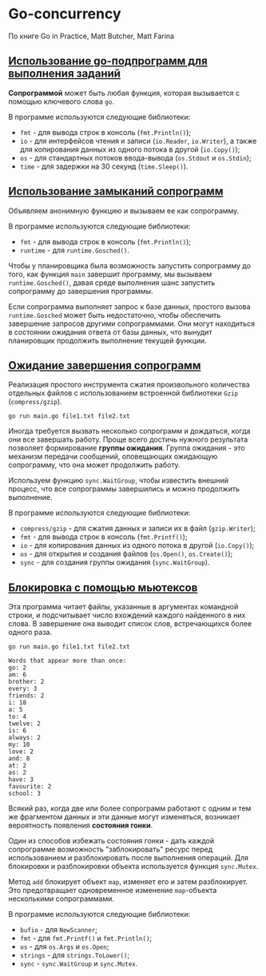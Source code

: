 # Go-concurrency

По книге Go in Practice, Matt Butcher, Matt Farina

## [Использование go-подпрограмм для выполнения заданий](https://github.com/MukhinIvan/go-concurrency/tree/main/01_using_a_goroutine/main.go)

**Сопрограммой** может быть любая функция, которая вызывается с помощью ключевого слова `go`.

В программе используются следующие библиотеки:

* `fmt` - для вывода строк в консоль (`fmt.Println()`);
* `io` - для интерфейсов чтения и записи (`io.Reader`, `io.Writer`), а также для копирования данных из одного потока в другой (`io.Copy()`);
* `os` - для стандартных потоков ввода-вывода (`os.Stdout` и `os.Stdin`);
* `time` - для задержки на 30 секунд (`time.Sleep()`).

## [Использование замыканий сопрограмм](https://github.com/MukhinIvan/go-concurrency/tree/main/02_an_anonymous_goroutine/main.go)

Объявляем анонимную функцию и вызываем ее как сопрограмму.

В программе используются следующие библиотеки:

* `fmt` - для вывода строк в консоль (`fmt.Println()`);
* `runtime` - для `runtime.Gosched()`.

Чтобы у планировщика была возможность запустить сопрограмму до того, как функция `main` завершит программу, мы вызываем `runtime.Gosched()`, давая среде выполнения шанс запустить сопрограмму до завершения программы.

Если сопрограмма выполняет запрос к базе данных, простого вызова `runtime.Gosched` может быть недостаточно, чтобы обеспечить завершение запросов другими сопрограммами. Они могут находиться в состоянии ожидания ответа от базы данных, что вынудит планировщик продолжить выполнение текущей функции.

## [Ожидание завершения сопрограмм](https://github.com/MukhinIvan/go-different-programs/tree/main/03_simple_gzip_compression_tool/main.go)

Реализация простого инструмента сжатия произвольного количества отдельных файлов с использованием встроенной библиотеки `Gzip` (`compress/gzip`).

```
go run main.go file1.txt file2.txt
```

Иногда требуется вызвать несколько сопрограмм и дождаться, когда они все завершать работу. Проще всего достичь нужного результата позволяет формирование **группы ожидания**. Группа ожидания - это механизм передачи сообщений, оповещающих ожидающую сопрограмму, что она может продолжить работу.

Используем функцию `sync.WaitGroup`, чтобы известить внешний процесс, что все сопрограммы завершились и можно продолжить выполнение.

В программе используются следующие библиотеки:

* `compress/gzip` - для сжатия данных и записи их в файл (`gzip.Writer`);
* `fmt` - для вывода строк в консоль (`fmt.Printf()`);
* `io` - для копирования данных из одного потока в другой (`io.Copy()`);
* `os` - для открытия и создания файлов (`os.Open()`, `os.Create()`);
* `sync` - для создания группы ожидания (`sync.WaitGroup`).

## [Блокировка с помощью мьютексов](https://github.com/MukhinIvan/go-different-programs/tree/main/04_locking_with_a_mutex/main.go)

Эта программа читает файлы, указанные в аргументах командной строки, и подсчитывает число вхождений каждого найденного в них слова. В завершение она выводит список слов, встречающихся более одного раза.

```
go run main.go file1.txt file2.txt
```

```
Words that appear more than once:
go: 2
am: 6
brother: 2
every: 3
friends: 2
i: 18
a: 5
to: 4
twelve: 2
is: 6
always: 2
my: 10
love: 2
and: 8
at: 2
as: 2
have: 3
favourite: 2
school: 3
```

Всякий раз, когда две или более сопрограмм работают с одним и тем же фрагментом данных и эти данные могут изменяться, возникает вероятность появления **состояния гонки**.

Один из способов избежать состояния гонки - дать каждой сопрограмме возможность "заблокировать" ресурс перед использованием и разблокировать после выполнения операций. Для блокировки и разблокировки объекта используется функция `sync.Mutex`.

Метод `add` блокирует объект `map`, изменяет его и затем разблокирует. Это предотвращает одновременное изменение `map`-объекта несколькими сопрограммами.

В программе используются следующие библиотеки:

* `bufio` - для `NewScanner`;
* `fmt` - для `fmt.Printf()` и `fmt.Println()`;
* `os` - для `os.Args` и `os.Open`;
* `strings` - для `strings.ToLower()`;
* `sync` - `sync.WaitGroup` и `sync.Mutex`.
